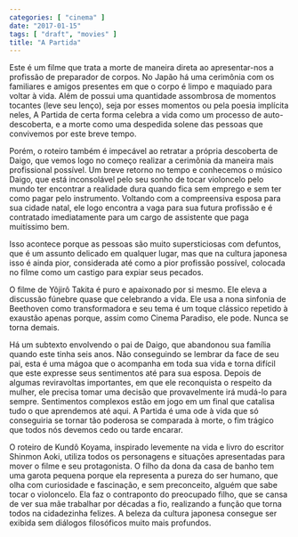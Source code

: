 ```yaml
---
categories: [ "cinema" ]
date: "2017-01-15"
tags: [ "draft", "movies" ]
title: "A Partida"
---
```

Este é um filme que trata a morte de maneira direta ao apresentar-nos
a profissão de preparador de corpos. No Japão há uma cerimônia com
os familiares e amigos presentes em que o corpo é limpo e maquiado
para voltar à vida. Além de possui uma quantidade assombrosa de
momentos tocantes (leve seu lenço), seja por esses momentos ou pela
poesia implícita neles, A Partida de certa forma celebra a vida como
um processo de auto-descoberta, e a morte como uma despedida solene das
pessoas que convivemos por este breve tempo.

Porém, o roteiro também é impecável ao retratar a própria descoberta
de Daigo, que vemos logo no começo realizar a cerimônia da maneira mais
profissional possível. Um breve retorno no tempo e conhecemos o músico
Daigo, que está inconsolável pelo seu sonho de tocar violoncelo pelo
mundo ter encontrar a realidade dura quando fica sem emprego e sem ter
como pagar pelo instrumento. Voltando com a compreensiva esposa para sua
cidade natal, ele logo encontra a vaga para sua futura profissão e é
contratado imediatamente para um cargo de assistente que paga muitíssimo
bem.

Isso acontece porque as pessoas são muito supersticiosas com defuntos,
que é um assunto delicado em qualquer lugar, mas que na cultura japonesa
isso é ainda pior, considerada até como a pior profissão possível,
colocada no filme como um castigo para expiar seus pecados.

O filme de Yôjirô Takita é puro e apaixonado por si mesmo. Ele eleva a
discussão fúnebre quase que celebrando a vida. Ele usa a nona sinfonia
de Beethoven como transformadora e seu tema é um toque clássico repetido
à exaustão apenas porque, assim como Cinema Paradiso, ele pode. Nunca
se torna demais.

Há um subtexto envolvendo o pai de Daigo, que abandonou sua família
quando este tinha seis anos. Não conseguindo se lembrar da face de seu
pai, esta é uma mágoa que o acompanha em toda sua vida e torna difícil
que este expresse seus sentimentos até para sua esposa. Depois de algumas
reviravoltas importantes, em que ele reconquista o respeito da mulher,
ele precisa tomar uma decisão que provavelmente irá mudá-lo para
sempre. Sentimentos complexos estão em jogo em um final que catalisa
tudo o que aprendemos até aqui. A Partida é uma ode à vida que só
conseguiria se tornar tão poderosa se comparada à morte, o fim trágico
que todos nós devemos cedo ou tarde encarar.

O roteiro de Kundô Koyama, inspirado levemente na vida e livro do
escritor Shinmon Aoki, utiliza todos os personagens e situações
apresentadas para mover o filme e seu protagonista. O filho da dona da
casa de banho tem uma garota pequena porque ela representa a pureza do
ser humano, que olha com curiosidade e fascinação, e sem preconceito,
alguém que sabe tocar o violoncelo. Ela faz o contraponto do preocupado
filho, que se cansa de ver sua mãe trabalhar por décadas a fio,
realizando a função que torna todos na cidadezinha felizes. A beleza
da cultura japonesa consegue ser exibida sem diálogos filosóficos
muito mais profundos.
